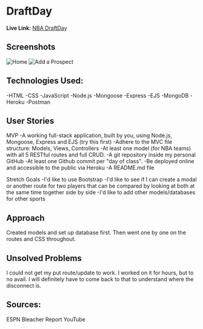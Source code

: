 # DraftDay

**Live Link:** [NBA DraftDay](https://polar-reef-72504.herokuapp.com/)

## Screenshots
![Home](DraftDay/public/assets/homescreen.png)
![Add a Prospect](DraftDay/public/assets/newscreen.png)


## Technologies Used:
-HTML
-CSS
-JavaScript
-Node.js
-Mongoose
-Express
-EJS
-MongoDB
-Heroku
-Postman

## User Stories
MVP
-A working full-stack application, built by you, using Node.js, Mongoose, Express and EJS (try this first)
-Adhere to the MVC file structure: Models, Views, Controllers
-At least one model (for NBA teams) with all 5 RESTful routes and full CRUD.
-A git repository inside my personal GitHub
-At least one Github commit per "day of class".
-Be deployed online and accessible to the public via Heroku
-A README.md file

Stretch Goals
-I'd like to use Bootstrap
-I'd like to see if I can create a modal or another route for two players that can be compared by looking at both at the same time together side by side
-I'd like to add other models/databases for other sports

## Approach
Created models and set up database first. Then went one by one on the routes and CSS throughout.

## Unsolved Problems
I could not get my put route/update to work. I worked on it for hours, but to no avail. I will definitely have to come back to that to understand where the disconnect is.

## Sources: 
ESPN
Bleacher Report
YouTube